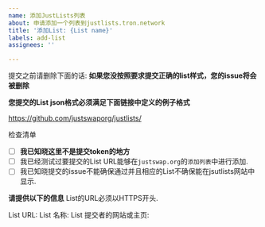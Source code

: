 ```yaml
---
name: 添加JustLists列表
about: 申请添加一个列表到justlists.tron.network
title: '添加List: {List name}'
labels: add-list
assignees: ''

---
```


提交之前请删除下面的话:
**如果您没按照要求提交正确的list样式，您的issue将会被删除**

**您提交的List json格式必须满足下面链接中定义的例子格式**

https://github.com/justswaporg/justlists/

检查清单
- [ ] **我已知晓这里不是提交token的地方**
- [ ] 我已经测试过要提交的List URL能够在`justswap.org`的`添加列表`中进行添加.
- [ ] 我已知晓提交的issue不能确保通过并且相应的List不确保能在jsutlists网站中显示.

**请提供以下的信息**
List的URL必须以HTTPS开头.

List URL: 
List 名称: 
List 提交者的网站或主页:
